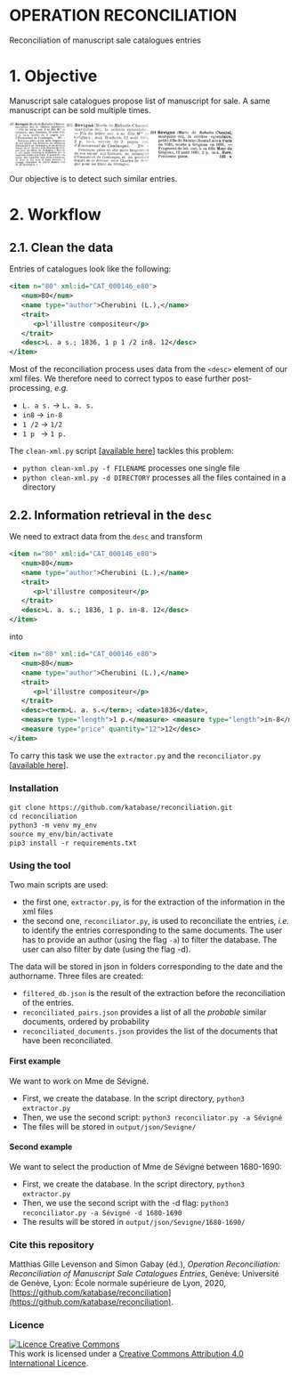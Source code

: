 # OPERATION RECONCILIATION

Reconciliation of manuscript sale catalogues entries

# 1. Objective
Manuscript sale catalogues propose list of manuscript for sale. A same manuscript can be sold multiple times.

<img src="README/1894_05_RDA_N166_14_sev.jpeg" width="20%" align="middle"><img src="README/1897_07_RDA_N200_16_sev.jpeg" width="30%" align="middle"><img src="README/1902_04_RDA_N257_13_sev.jpeg" width="30%" align="middle">


Our objective is to detect such similar entries.

# 2. Workflow

## 2.1. Clean the data

Entries of catalogues look like the following:

```xml
<item n="80" xml:id="CAT_000146_e80">
   <num>80</num>
   <name type="author">Cherubini (L.),</name>
   <trait>
      <p>l'illustre compositeur</p>
   </trait>
   <desc>L. a s.; 1836, 1 p 1 /2 in8. 12</desc>
</item>
```

Most of the reconciliation process uses data from the `<desc>` element of our xml files. We therefore need to correct typos to ease further post-processing, _e.g._
  * `L. a s.` -> `L. a. s.`
  * `in8` -> `in-8`
  * `1 /2` -> `1/2`
  * `1 p ` -> `1 p. `

The `clean-xml.py` script [[available here](https://github.com/katabase/reconciliation/tree/master/input)] tackles this problem:

  * `python clean-xml.py -f FILENAME` processes one single file
  * `python clean-xml.py -d DIRECTORY` processes all the files contained in a directory

## 2.2. Information retrieval in the `desc`

We need to extract data from the `desc` and transform

```xml
<item n="80" xml:id="CAT_000146_e80">
   <num>80</num>
   <name type="author">Cherubini (L.),</name>
   <trait>
      <p>l'illustre compositeur</p>
   </trait>
   <desc>L. a. s.; 1836, 1 p. in-8. 12</desc>
</item>
```

into

```xml
<item n="80" xml:id="CAT_000146_e80">
   <num>80</num>
   <name type="author">Cherubini (L.),</name>
   <trait>
      <p>l'illustre compositeur</p>
   </trait>
   <desc><term>L. a. s.</term>; <date>1836</date>,
   <measure type="length">1 p.</measure> <measure type="length">in-8</measure>.
   <measure type="price" quantity="12">12</desc>
</item>
```

To carry this task we use the `extractor.py` and the `reconciliator.py` [[available here](https://github.com/katabase/reconciliation/tree/master/script)].

### Installation 

```buildoutcfg
git clone https://github.com/katabase/reconciliation.git
cd reconciliation
python3 -m venv my_env
source my_env/bin/activate
pip3 install -r requirements.txt

```

### Using the tool

Two main scripts are used: 
+ the first one, `extractor.py`, is for the extraction of the information in the xml files
+ the second one, `reconciliator.py`, is used to reconciliate the entries, *i.e.* to identify the entries corresponding 
to the same documents. The user has to provide an author  (using the flag `-a`) to filter the database. The user can also 
filter by date (using the flag -d). 

The data will be stored in json in folders corresponding to the date and the authorname. Three files are created: 
+ `filtered_db.json` is the result of the extraction before the reconciliation of the entries.
+ `reconciliated_pairs.json` provides a list of all the *probable* similar documents, ordered by probability
+ `reconciliated_documents.json` provides the list of the documents that have been reconciliated. 


#### First example

We want to work on Mme de Sévigné. 
+ First, we create the database. In the script directory, ``python3 extractor.py``
+ Then, we use the second script: ``python3 reconciliator.py -a Sévigné``
+ The files will be stored in ``output/json/Sevigne/``

#### Second example
We want to select the production of Mme de Sévigné between 1680-1690: 
+ First, we create the database. In the script directory, ``python3 extractor.py``
+ Then, we use the second script with the -d flag: ``python3 reconciliator.py -a Sévigné -d 1680-1690``
+ The results will be stored in `output/json/Sevigne/1680-1690/`

### Cite this repository
Matthias Gille Levenson and Simon Gabay (éd.), _Operation Reconciliation: Reconciliation of Manuscript Sale Catalogues Entries_, Genève: Université de Genève, Lyon: École normale supérieure de Lyon, 2020, [https://github.com/katabase/reconciliation](https://github.com/katabase/reconciliation).

### Licence
<a rel="license" href="http://creativecommons.org/licenses/by-sa/4.0/"><img alt="Licence Creative Commons" style="border-width:0" src="https://i.creativecommons.org/l/by-sa/4.0/88x31.png" /></a><br />This work is licensed under a <a rel="license" href="http://creativecommons.org/licenses/by-sa/4.0/">Creative Commons Attribution 4.0 International Licence</a>.
